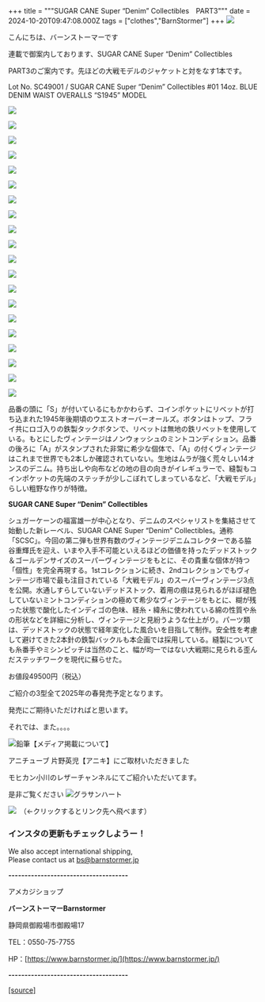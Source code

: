 +++
title = """SUGAR CANE Super “Denim” Collectibles　PART3"""
date = 2024-10-20T09:47:08.000Z
tags = ["clothes","BarnStormer"]
+++
[![](https://stat.ameba.jp/user_images/20231023/16/barnstormer-go/b2/03/p/o0420015015354743273.png)](https://ameblo.jp/barnstormer-go/entry-12825670498.html)

こんにちは、バーンストーマーです

連載で御案内しております、SUGAR CANE Super “Denim” Collectibles　

PART3のご案内です。先ほどの大戦モデルのジャケットと対をなす1本です。

Lot No. SC49001 / SUGAR CANE Super “Denim” Collectibles #01 14oz. BLUE DENIM WAIST OVERALLS “S1945” MODEL

[![](https://stat.ameba.jp/user_images/20241020/16/barnstormer-go/17/a7/j/o1200140015500162106.jpg)](https://stat.ameba.jp/user_images/20241020/16/barnstormer-go/17/a7/j/o1200140015500162106.jpg)

[![](https://stat.ameba.jp/user_images/20241020/16/barnstormer-go/c0/94/j/o1200140015500162132.jpg)](https://stat.ameba.jp/user_images/20241020/16/barnstormer-go/c0/94/j/o1200140015500162132.jpg)

[![](https://stat.ameba.jp/user_images/20241020/16/barnstormer-go/9e/8d/j/o1200140015500162159.jpg)](https://stat.ameba.jp/user_images/20241020/16/barnstormer-go/9e/8d/j/o1200140015500162159.jpg)

[![](https://stat.ameba.jp/user_images/20241020/16/barnstormer-go/05/f4/j/o1200140015500162184.jpg)](https://stat.ameba.jp/user_images/20241020/16/barnstormer-go/05/f4/j/o1200140015500162184.jpg)

[![](https://stat.ameba.jp/user_images/20241020/16/barnstormer-go/16/cf/j/o1200140015500162206.jpg)](https://stat.ameba.jp/user_images/20241020/16/barnstormer-go/16/cf/j/o1200140015500162206.jpg)

[![](https://stat.ameba.jp/user_images/20241020/16/barnstormer-go/f7/1b/j/o1200140015500162235.jpg)](https://stat.ameba.jp/user_images/20241020/16/barnstormer-go/f7/1b/j/o1200140015500162235.jpg)

[![](https://stat.ameba.jp/user_images/20241020/16/barnstormer-go/f8/a0/j/o1200140015500162262.jpg)](https://stat.ameba.jp/user_images/20241020/16/barnstormer-go/f8/a0/j/o1200140015500162262.jpg)

[![](https://stat.ameba.jp/user_images/20241020/16/barnstormer-go/56/47/j/o1200140015500162272.jpg)](https://stat.ameba.jp/user_images/20241020/16/barnstormer-go/56/47/j/o1200140015500162272.jpg)

[![](https://stat.ameba.jp/user_images/20241020/16/barnstormer-go/3a/f9/j/o1200140015500162294.jpg)](https://stat.ameba.jp/user_images/20241020/16/barnstormer-go/3a/f9/j/o1200140015500162294.jpg)

[![](https://stat.ameba.jp/user_images/20241020/16/barnstormer-go/1b/97/j/o1200140015500162306.jpg)](https://stat.ameba.jp/user_images/20241020/16/barnstormer-go/1b/97/j/o1200140015500162306.jpg)

[![](https://stat.ameba.jp/user_images/20241020/16/barnstormer-go/e4/a6/j/o1200140015500162322.jpg)](https://stat.ameba.jp/user_images/20241020/16/barnstormer-go/e4/a6/j/o1200140015500162322.jpg)

[![](https://stat.ameba.jp/user_images/20241020/16/barnstormer-go/fa/8c/j/o1200140015500162345.jpg)](https://stat.ameba.jp/user_images/20241020/16/barnstormer-go/fa/8c/j/o1200140015500162345.jpg)

[![](https://stat.ameba.jp/user_images/20241020/16/barnstormer-go/70/cc/j/o1200140015500162387.jpg)](https://stat.ameba.jp/user_images/20241020/16/barnstormer-go/70/cc/j/o1200140015500162387.jpg)

[![](https://stat.ameba.jp/user_images/20241020/16/barnstormer-go/e2/41/j/o1200140015500162456.jpg)](https://stat.ameba.jp/user_images/20241020/16/barnstormer-go/e2/41/j/o1200140015500162456.jpg)

[![](https://stat.ameba.jp/user_images/20241020/16/barnstormer-go/b7/29/j/o1200140015500162518.jpg)](https://stat.ameba.jp/user_images/20241020/16/barnstormer-go/b7/29/j/o1200140015500162518.jpg)

[![](https://stat.ameba.jp/user_images/20241020/16/barnstormer-go/a1/57/j/o1200140015500162567.jpg)](https://stat.ameba.jp/user_images/20241020/16/barnstormer-go/a1/57/j/o1200140015500162567.jpg)

[![](https://stat.ameba.jp/user_images/20241020/16/barnstormer-go/86/a1/j/o1200140015500162574.jpg)](https://stat.ameba.jp/user_images/20241020/16/barnstormer-go/86/a1/j/o1200140015500162574.jpg)

[![](https://stat.ameba.jp/user_images/20241020/16/barnstormer-go/f0/0c/j/o1200140015500162588.jpg)](https://stat.ameba.jp/user_images/20241020/16/barnstormer-go/f0/0c/j/o1200140015500162588.jpg)

[![](https://stat.ameba.jp/user_images/20241020/16/barnstormer-go/c8/2f/j/o1200140015500162614.jpg)](https://stat.ameba.jp/user_images/20241020/16/barnstormer-go/c8/2f/j/o1200140015500162614.jpg)

[![](https://stat.ameba.jp/user_images/20241020/16/barnstormer-go/27/11/j/o1200140015500162640.jpg)](https://stat.ameba.jp/user_images/20241020/16/barnstormer-go/27/11/j/o1200140015500162640.jpg)

品番の頭に「S」が付いているにもかかわらず、コインポケットにリベットが打ち込まれた1945年後期頃のウエストオーバーオールズ。ボタンはトップ、フライ共にロゴ入りの鉄製タックボタンで、リベットは無地の鉄リベットを使用している。もとにしたヴィンテージはノンウォッシュのミントコンディション。品番の後ろに「A」がスタンプされた非常に希少な個体で、「A」の付くヴィンテージはこれまで世界でも2本しか確認されていない。生地はムラが強く荒々しい14オンスのデニム。持ち出しや向布などの地の目の向きがイレギュラーで、縫製もコインポケットの先端のステッチが少しこぼれてしまっているなど、「大戦モデル」らしい粗野な作りが特徴。

**SUGAR CANE Super “Denim” Collectibles**  
  
シュガーケーンの福富雄一が中心となり、デニムのスペシャリストを集結させて始動した新レーベル、SUGAR CANE Super “Denim” Collectibles。通称「SCSC」。今回の第二弾も世界有数のヴィンテージデニムコレクターである脇谷重輝氏を迎え、いまや入手不可能といえるほどの価値を持ったデッドストック＆ゴールデンサイズのスーパーヴィンテージをもとに、その貴重な個体が持つ「個性」を完全再現する。1stコレクションに続き、2ndコレクションでもヴィンテージ市場で最も注目されている「大戦モデル」のスーパーヴィンテージ3点を公開。水通しすらしていないデッドストック、着用の痕は見られるがほぼ褪色していないミントコンディションの極めて希少なヴィンテージをもとに、糊が残った状態で酸化したインディゴの色味、経糸・緯糸に使われている綿の性質や糸の形状などを詳細に分析し、ヴィンテージと見紛うような仕上がり。パーツ類は、デッドストックの状態で経年変化した風合いを目指して制作。安全性を考慮して避けてきた2本針の鉄製バックルも本企画では採用している。縫製についても糸番手やミシンピッチは当然のこと、幅が均一ではない大戦期に見られる歪んだステッチワークを現代に蘇らせた。

お値段49500円（税込）

ご紹介の3型全て2025年の春発売予定となります。

発売にご期待いただければと思います。

それでは、また。。。。

![鉛筆](https://stat100.ameba.jp/blog/ucs/img/char/char3/519.png)【メディア掲載について】

アニチューブ 片野英児【アニキ】にご取材いただきました

モヒカン小川のレザーチャンネルにてご紹介いただいてます。

是非ご覧ください ![グラサンハート](https://stat100.ameba.jp/blog/ucs/img/char/char3/148.png)

[![](https://stat.ameba.jp/user_images/20230412/16/barnstormer-go/6a/23/p/o0108010815269242493.png)](https://www.instagram.com/barnstormer_daily/)　（←クリックするとリンク先へ飛べます）

### インスタの更新もチェックしようー！

We also accept international shipping,  
Please contact us at bs@barnstormer.jp

**\-------------------------------------**

アメカジショップ

**バーンストーマーBarnstormer**

静岡県御殿場市御殿場17

TEL：0550-75-7755

HP：[https://www.barnstormer.jp/](https://www.barnstormer.jp/)

**\-------------------------------------**

[[source]](https://ameblo.jp/barnstormer-go/entry-12871976156.html)
